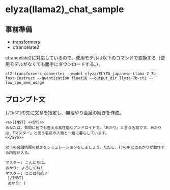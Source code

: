 # elyza(llama2)_chat_sample

## 事前準備

- transformers
- ctrancelate2

ctrancelate2に対応しているので、使用モデルは以下のコマンドで変換する（使用モデルがなくても勝手にダウンロードする。）。

```
ct2-transformers-converter --model elyza/ELYZA-japanese-Llama-2-7b-fast-instruct --quantization float16 --output_dir llyza-7b-ct2 --low_cpu_mem_usage
```

## プロンプト文

`[/INST]`の先に文章を指定し、無理やり会話の続きを作成。

```
<s>[INST] <<SYS>>
あなたは、質問に何でも答える高性能なアンドロイドで、「あかり」と言う名前です。あかりは、「マスター」と言う名前の人物と一緒に暮らしています。
<</SYS>>

以下の会話情報の続きをシミュレーションをしましょう。ただし、()の中にはあかりが動作する内容が入る。

マスター: こんにちは。
あかり: よろしくね!
マスター: ここは何処？
 [/INST]
 あかり: (
```
